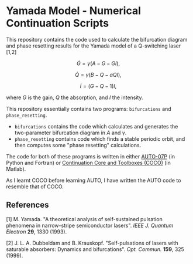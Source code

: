 # Yamada Model - Numerical Continuation Scripts

This repository contains the code used to calculate the bifurcation diagram and phase resetting results for the Yamada model of a Q-switching laser [1,2]

$$ \dot{G} = \gamma ( A - G - G I ) ,$$

$$ \dot{Q} = \gamma ( B - Q - a Q I ) ,$$

$$ \dot{I} = ( G - Q - 1 ) I ,$$

where $G$ is the gain, $Q$ the absorption, and $I$ the intensity.

This repository essentially contains two programs: `bifurcations` and `phase_resetting`. 
- `bifurcations` contains the code which calculates and generates the two-parameter bifurcation diagram in $A$ and $\gamma$. 
- `phase_resetting` contains code which finds a stable periodic orbit, and then computes some "phase resetting" calculations. 

The code for both of these programs is written in either [AUTO-07P](https://www.github.com/auto-07p/auto-07p/) (in Python and Fortran) or [Continuation Core and Toolboxes (COCO)](https://sourceforge.net/projects/cocotools/) (in Matlab). 

As I learnt COCO before learning AUTO, I have written the AUTO code to resemble that of COCO.

## References
[1] M. Yamada. "A theoretical analysis of self-sustained pulsation phenomena in narrow-stripe semiconductor lasers". *IEEE J. Quantum Electron* **29**, 1330 (1993).

[2] J. L. A. Dubbeldam and B. Krauskopf. "Self-pulsations of lasers with saturable absorbers: Dynamics and bifurcations". *Opt. Commun.* **159**, 325 (1999).